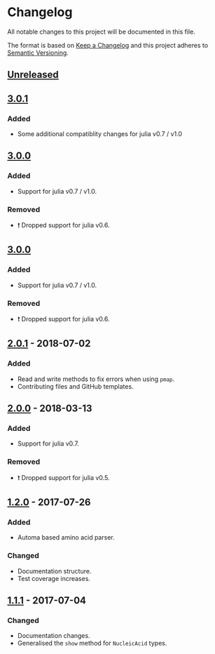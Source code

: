 # Changelog
All notable changes to this project will be documented in this file.

The format is based on [Keep a Changelog](http://keepachangelog.com/en/1.0.0/)
and this project adheres to [Semantic Versioning](http://semver.org/spec/v2.0.0.html).

## [Unreleased]

## [3.0.1]
### Added
- Some additional compatiblity changes for julia v0.7 / v1.0

## [3.0.0]
### Added
- Support for julia v0.7 / v1.0. 

### Removed
- :exclamation: Dropped support for julia v0.6.

## [3.0.0]
### Added
- Support for julia v0.7 / v1.0. 

### Removed
- :exclamation: Dropped support for julia v0.6.

## [2.0.1] - 2018-07-02
### Added
- Read and write methods to fix errors when using `pmap`.
- Contributing files and GitHub templates. 

## [2.0.0] - 2018-03-13
### Added
- Support for julia v0.7.

### Removed
- :exclamation: Dropped support for julia v0.5.

## [1.2.0] - 2017-07-26
### Added
- Automa based amino acid parser.

### Changed
- Documentation structure.
- Test coverage increases.

## [1.1.1] - 2017-07-04
### Changed
- Documentation changes.
- Generalised the `show` method for `NucleicAcid` types.


[Unreleased]: https://github.com/BioJulia/BioSymbols.jl/compare/v3.0.1...HEAD
[3.0.1]: https://github.com/BioJulia/BioSymbols.jl/compare/v3.0.0...v3.0.1
[3.0.0]: https://github.com/BioJulia/BioSymbols.jl/compare/v2.0.1...v3.0.0
[2.0.1]: https://github.com/BioJulia/BioSymbols.jl/compare/v2.0.0...v2.0.1
[2.0.0]: https://github.com/BioJulia/BioSymbols.jl/compare/v1.2.0...v2.0.0
[1.2.0]: https://github.com/BioJulia/BioSymbols.jl/compare/v1.1.1...v1.2.0
[1.1.1]: https://github.com/BioJulia/BioSymbols.jl/compare/v1.1.0...v1.1.1
